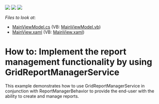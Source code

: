 <!-- default badges list -->
![](https://img.shields.io/endpoint?url=https://codecentral.devexpress.com/api/v1/VersionRange/128651653/15.2.4%2B)
[![](https://img.shields.io/badge/Open_in_DevExpress_Support_Center-FF7200?style=flat-square&logo=DevExpress&logoColor=white)](https://supportcenter.devexpress.com/ticket/details/T320584)
[![](https://img.shields.io/badge/📖_How_to_use_DevExpress_Examples-e9f6fc?style=flat-square)](https://docs.devexpress.com/GeneralInformation/403183)
<!-- default badges end -->
<!-- default file list -->
*Files to look at*:

* [MainViewModel.cs](./CS/ReportManagerServiceExample/ViewModels/MainViewModel.cs) (VB: [MainViewModel.vb](./VB/ReportManagerServiceExample/ViewModels/MainViewModel.vb))
* [MainView.xaml](./CS/ReportManagerServiceExample/Views/MainView.xaml) (VB: [MainView.xaml](./VB/ReportManagerServiceExample/Views/MainView.xaml))
<!-- default file list end -->
# How to: Implement the report management functionality by using GridReportManagerService


This example demonstrates how to use GridReportManagerService in conjunction with ReportManagerBehavior to provide the end-user with the ability to create and manage reports.

<br/>



